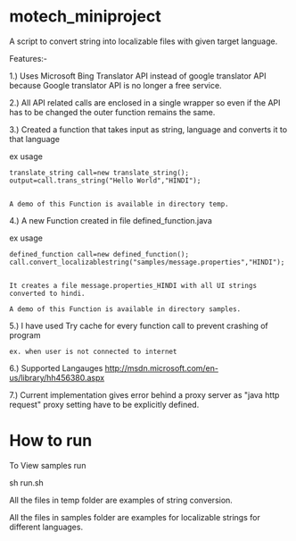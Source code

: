 motech_miniproject
==================

A script to convert string into localizable files with given target language.

Features:-


1.) Uses Microsoft Bing Translator API instead of google translator API because Google translator API is no longer a free service.


2.) All API related calls are enclosed in a single wrapper so even if the API has to be changed the outer function remains the same.


3.) Created a function that takes input as string, language and converts it to that language


ex usage


	translate_string call=new translate_string();
	output=call.trans_string("Hello World","HINDI");


	A demo of this Function is available in directory temp.

4.) A new Function created in file defined_function.java


ex usage


	defined_function call=new defined_function();
	call.convert_localizablestring("samples/message.properties","HINDI");


	It creates a file message.properties_HINDI with all UI strings converted to hindi.

	A demo of this Function is available in directory samples.


5.) I have used Try cache for every function call to prevent crashing of program 


	ex. when user is not connected to internet



6.) Supported Langauges http://msdn.microsoft.com/en-us/library/hh456380.aspx


7.) Current implementation gives error behind a proxy server as "java http request" proxy setting have to be explicitly defined.




How to run
==================

To View samples run


sh run.sh

All the files in temp folder are examples of string conversion.

All the files in samples folder are examples for localizable strings for different languages.

